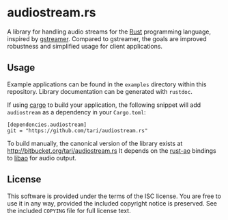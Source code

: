 # audiostream.rs

A library for handling audio streams for the [Rust] programming language,
inspired by [gstreamer]. Compared to gstreamer, the goals are improved
robustness and simplified usage for client applications.

[Rust]: http://www.rust-lang.org/
[gstreamer]: http://gstreamer.freedesktop.org/

## Usage

Example applications can be found in the `examples` directory within this
repository. Library documentation can be generated with `rustdoc`.

If using [cargo] to build your application, the following snippet will add
`audiostream` as a dependency in your `Cargo.toml`:

    [dependencies.audiostream]
    git = "https://github.com/tari/audiostream.rs"

To build manually, the canonical version of the library exists at
http://bitbucket.org/tari/audiostream.rs It depends on the [rust-ao] bindings
to [libao] for audio output.

[cargo]: http://crates.io/
[rust-ao]: https://bitbucket.org/tari/rust-ao
[libao]: https://www.xiph.org/ao/

## License

This software is provided under the terms of the ISC license. You are free
to use it in any way, provided the included copyright notice is preserved.
See the included `COPYING` file for full license text.
